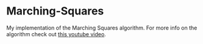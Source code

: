 # Marching-Squares
My implementation of the Marching Squares algorithm. For more info on the algorithm check out [this youtube video](https://youtu.be/6oMZb3yP_H8?si=INEfMX4fBbem3hI_).
